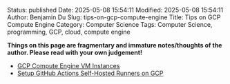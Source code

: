 Status: published
Date: 2025-05-08 15:54:11
Modified: 2025-05-08 15:54:11
Author: Benjamin Du
Slug: tips-on-gcp-compute-engine
Title: Tips on GCP Compute Engine
Category: Computer Science
Tags: Computer Science, programming, GCP, cloud, compute engine

**Things on this page are fragmentary and immature notes/thoughts of the author. Please read with your own judgement!**

- [GCP Compute Engine VM Instances]( https://www.legendu.net/misc/blog/gcp-compute-engine-vm-instances ) 
- [Setup GitHub Actions Self-Hosted Runners on GCP]( https://www.legendu.net/misc/blog/setup-github-actions-self-hosted-runners-on-gcp )
